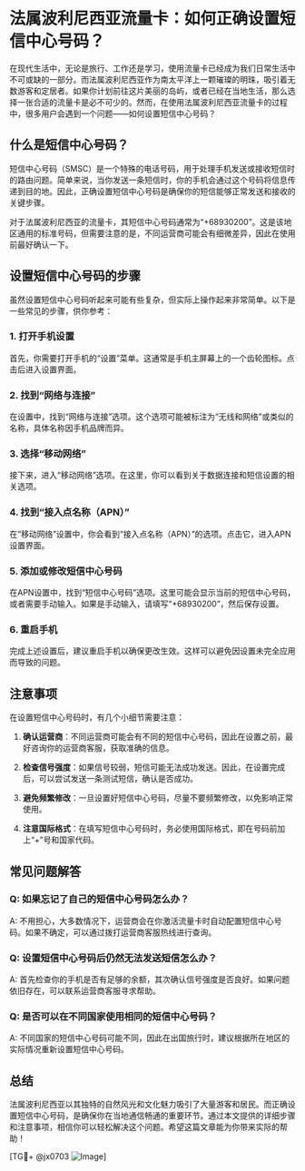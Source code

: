 # 法属波利尼西亚流量卡：如何正确设置短信中心号码？

在现代生活中，无论是旅行、工作还是学习，使用流量卡已经成为我们日常生活中不可或缺的一部分。而法属波利尼西亚作为南太平洋上一颗璀璨的明珠，吸引着无数游客和定居者。如果你计划前往这片美丽的岛屿，或者已经在当地生活，那么选择一张合适的流量卡是必不可少的。然而，在使用法属波利尼西亚流量卡的过程中，很多用户会遇到一个问题——如何设置短信中心号码？

## 什么是短信中心号码？

短信中心号码（SMSC）是一个特殊的电话号码，用于处理手机发送或接收短信时的路由问题。简单来说，当你发送一条短信时，你的手机会通过这个号码将信息传递到目的地。因此，正确设置短信中心号码是确保你的短信能够正常发送和接收的关键步骤。

对于法属波利尼西亚的流量卡，其短信中心号码通常为“+68930200”。这是该地区通用的标准号码，但需要注意的是，不同运营商可能会有细微差异，因此在使用前最好确认一下。

## 设置短信中心号码的步骤

虽然设置短信中心号码听起来可能有些复杂，但实际上操作起来非常简单。以下是一些常见的步骤，供你参考：

### 1. 打开手机设置

首先，你需要打开手机的“设置”菜单。这通常是手机主屏幕上的一个齿轮图标。点击后进入设置界面。

### 2. 找到“网络与连接”

在设置中，找到“网络与连接”选项。这个选项可能被标注为“无线和网络”或类似的名称，具体名称因手机品牌而异。

### 3. 选择“移动网络”

接下来，进入“移动网络”选项。在这里，你可以看到关于数据连接和短信设置的相关选项。

### 4. 找到“接入点名称（APN）”

在“移动网络”设置中，你会看到“接入点名称（APN）”的选项。点击它，进入APN设置界面。

### 5. 添加或修改短信中心号码

在APN设置中，找到“短信中心号码”选项。这里可能会显示当前的短信中心号码，或者需要手动输入。如果是手动输入，请填写“+68930200”，然后保存设置。

### 6. 重启手机

完成上述设置后，建议重启手机以确保更改生效。这样可以避免因设置未完全应用而导致的问题。

## 注意事项

在设置短信中心号码时，有几个小细节需要注意：

1. **确认运营商**：不同运营商可能会有不同的短信中心号码，因此在设置之前，最好咨询你的运营商客服，获取准确的信息。
   
2. **检查信号强度**：如果信号较弱，短信可能无法成功发送。因此，在设置完成后，可以尝试发送一条测试短信，确认是否成功。

3. **避免频繁修改**：一旦设置好短信中心号码，尽量不要频繁修改，以免影响正常使用。

4. **注意国际格式**：在填写短信中心号码时，务必使用国际格式，即在号码前加上“+”号和国家代码。

## 常见问题解答

### Q: 如果忘记了自己的短信中心号码怎么办？
A: 不用担心，大多数情况下，运营商会在你激活流量卡时自动配置短信中心号码。如果不确定，可以通过拨打运营商客服热线进行查询。

### Q: 设置短信中心号码后仍然无法发送短信怎么办？
A: 首先检查你的手机是否有足够的余额，其次确认信号强度是否良好。如果问题依旧存在，可以联系运营商客服寻求帮助。

### Q: 是否可以在不同国家使用相同的短信中心号码？
A: 不同国家的短信中心号码可能不同，因此在出国旅行时，建议根据所在地区的实际情况重新设置短信中心号码。

## 总结

法属波利尼西亚以其独特的自然风光和文化魅力吸引了大量游客和居民。而正确设置短信中心号码，是确保你在当地通信畅通的重要环节。通过本文提供的详细步骤和注意事项，相信你可以轻松解决这个问题。希望这篇文章能为你带来实际的帮助！

[TG💪+ @jx0703 ![Image](https://github.com/user-attachments/assets/dbca1d08-cadb-493c-b0ec-ad6f7a83f270)]